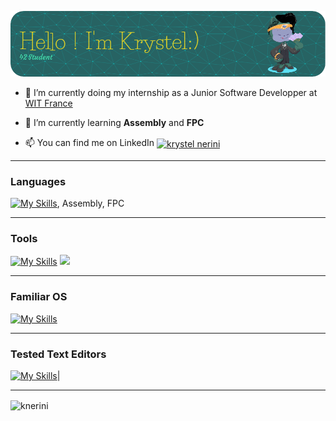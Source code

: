 ![Header](./github-header.png)

- 🔭 I’m currently doing my internship as a Junior Software Developper at [WIT France](https://www.wit.fr/)

- 🌱 I’m currently learning **Assembly** and **FPC**

- 📫 You can find me on LinkedIn <a href="https://linkedin.com/in/krystel nerini" target="blank"><img align="center" src="https://raw.githubusercontent.com/rahuldkjain/github-profile-readme-generator/master/src/images/icons/Social/linked-in-alt.svg" alt="krystel nerini" height="30" width="40" /></a>

***
### Languages
[![My Skills](https://skillicons.dev/icons?i=bash,c,cpp,django,latex)](https://skillicons.dev), Assembly, FPC

***
### Tools
[![My Skills](https://skillicons.dev/icons?i=docker,git,github,postgres,postman)](https://skillicons.dev) <a href="https://swagger.io/tools/swagger-ui/"> <img src ="https://static1.smartbear.co/swagger/media/images/logos/swagger_icon_clr.svg?ext=.svg" width=45></a>

***
### Familiar OS
[![My Skills](https://skillicons.dev/icons?i=linux,ubuntu,windows)](https://skillicons.dev)

***
### Tested Text Editors
[![My Skills](https://skillicons.dev/icons?i=neovim,sublime,vim,vscode)](https://skillicons.dev)|

***

<p><img align="center" src="https://github-readme-stats.vercel.app/api/top-langs?username=knerini&show_icons=true&theme=radical&locale=en&layout=compact" alt="knerini" /></p>
